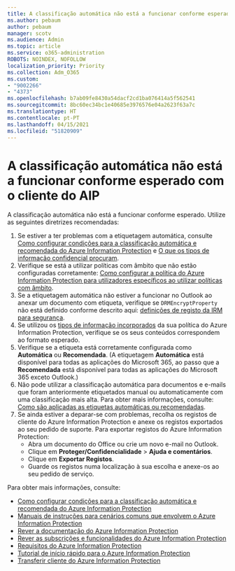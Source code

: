 ```yaml
---
title: A classificação automática não está a funcionar conforme esperado com o cliente do AIP
ms.author: pebaum
author: pebaum
manager: scotv
ms.audience: Admin
ms.topic: article
ms.service: o365-administration
ROBOTS: NOINDEX, NOFOLLOW
localization_priority: Priority
ms.collection: Adm_O365
ms.custom:
- "9002266"
- "4373"
ms.openlocfilehash: b7ab09fe8430a54dacf2cd1ba076414a5f562541
ms.sourcegitcommit: 8bc60ec34bc1e40685e3976576e04a2623f63a7c
ms.translationtype: HT
ms.contentlocale: pt-PT
ms.lasthandoff: 04/15/2021
ms.locfileid: "51820909"
---
```

# <a name="automatic-classification-not-behaving-as-expected-with-the-aip-client"></a>A classificação automática não está a funcionar conforme esperado com o cliente do AIP

A classificação automática não está a funcionar conforme esperado. Utilize as seguintes diretrizes recomendadas:

1. Se estiver a ter problemas com a etiquetagem automática, consulte [Como configurar condições para a classificação automática e recomendada do Azure Information Protection](https://docs.microsoft.com/azure/information-protection/configure-policy-classification) e [O que os tipos de informação confidencial procuram](https://docs.microsoft.com/microsoft-365/compliance/sensitive-information-type-entity-definitions).
2. Verifique se está a utilizar políticas com âmbito que não estão configuradas corretamente: [Como configurar a política do Azure Information Protection para utilizadores específicos ao utilizar políticas com âmbito](https://docs.microsoft.com/azure/information-protection/configure-policy-scope).
3. Se a etiquetagem automática não estiver a funcionar no Outlook ao anexar um documento com etiqueta, verifique se `DRMEncryptProperty` não está definido conforme descrito aqui: [definições de registo da IRM para segurança](https://docs.microsoft.com/deployoffice/security/protect-sensitive-messages-and-documents-by-using-irm-in-office#office-2016-irm-registry-key-options).
4. Se utilizou os [tipos de informação incorporados](https://support.office.com/article/What-the-sensitive-information-types-look-for-fd505979-76be-4d9f-b459-abef3fc9e86b) da sua política do Azure Information Protection, verifique se os seus conteúdos correspondem ao formato esperado.
5. Verifique se a etiqueta está corretamente configurada como **Automática** ou **Recomendada**. (A etiquetagem **Automática** está disponível para todas as aplicações do Microsoft 365, ao passo que a **Recomendada** está disponível para todas as aplicações do Microsoft 365 exceto Outlook.)
6. Não pode utilizar a classificação automática para documentos e e-mails que foram anteriormente etiquetados manual ou automaticamente com uma classificação mais alta.  Para obter mais informações, consulte: [Como são aplicadas as etiquetas automáticas ou recomendadas](https://docs.microsoft.com/azure/information-protection/configure-policy-classification#how-automatic-or-recommended-labels-are-applied).
7. Se ainda estiver a deparar-se com problemas, recolha os registos de cliente do Azure Information Protection e anexe os registos exportados ao seu pedido de suporte. Para exportar registos do Azure Information Protection:
    - Abra um documento do Office ou crie um novo e-mail no Outlook.
    - Clique em **Proteger/Confidencialidade** > **Ajuda e comentários**.
    - Clique em **Exportar Registos**.
    - Guarde os registos numa localização à sua escolha e anexe-os ao seu pedido de serviço.

Para obter mais informações, consulte:

- [Como configurar condições para a classificação automática e recomendada do Azure Information Protection](https://docs.microsoft.com/azure/information-protection/configure-policy-classification)
- [Manuais de instruções para cenários comuns que envolvem o Azure Information Protection](https://docs.microsoft.com/azure/information-protection/how-to-guides)
- [Rever a documentação do Azure Information Protection](https://docs.microsoft.com/azure/information-protection/what-is-information-protection)
- [Rever as subscrições e funcionalidades do Azure Information Protection](https://azure.microsoft.com/pricing/details/information-protection)
- [Requisitos do Azure Information Protection](https://docs.microsoft.com/azure/information-protection/get-started/requirements)
- [Tutorial de início rápido para o Azure Information Protection](https://docs.microsoft.com/azure/information-protection/get-started/infoprotect-quick-start-tutorial)
- [Transferir cliente do Azure Information Protection](https://www.microsoft.com/download/details.aspx?id=53018)
